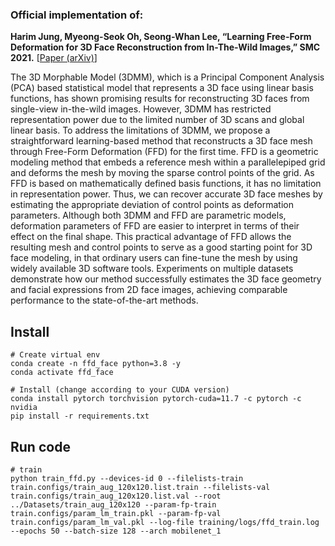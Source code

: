 ### Official implementation of:

**Harim Jung, Myeong-Seok Oh, Seong-Whan Lee, “Learning Free-Form Deformation for 3D Face Reconstruction from In-The-Wild Images,” SMC 2021.** [[Paper (arXiv)](https://arxiv.org/pdf/2206.08509)]

The 3D Morphable Model (3DMM), which is a Principal Component Analysis (PCA) based statistical model that represents a 3D face using linear basis functions, has shown promising results for reconstructing 3D faces from single-view in-the-wild images. However, 3DMM has restricted representation power due to the limited number of 3D scans and global linear basis. To address the limitations of 3DMM, we propose a straightforward learning-based method that reconstructs a 3D face mesh through Free-Form Deformation (FFD) for the first time. FFD is a geometric modeling method that embeds a reference mesh within a parallelepiped grid and deforms the mesh by moving the sparse control points of the grid. As FFD is based on mathematically defined basis functions, it has no limitation in representation power. Thus, we can recover accurate 3D face meshes by estimating the appropriate deviation of control points as deformation parameters. Although both 3DMM and FFD are parametric models, deformation parameters of FFD are easier to interpret in terms of their effect on the final shape. This practical advantage of FFD allows the resulting mesh and control points to serve as a good starting point for 3D face modeling, in that ordinary users can fine-tune the mesh by using widely available 3D software tools. Experiments on multiple datasets demonstrate how our method successfully estimates the 3D face geometry and facial expressions from 2D face images, achieving comparable performance to the state-of-the-art methods.

## Install
```
# Create virtual env
conda create -n ffd_face python=3.8 -y
conda activate ffd_face

# Install (change according to your CUDA version)
conda install pytorch torchvision pytorch-cuda=11.7 -c pytorch -c nvidia
pip install -r requirements.txt
```

## Run code
```
# train
python train_ffd.py --devices-id 0 --filelists-train train.configs/train_aug_120x120.list.train --filelists-val train.configs/train_aug_120x120.list.val --root ../Datasets/train_aug_120x120 --param-fp-train train.configs/param_lm_train.pkl --param-fp-val train.configs/param_lm_val.pkl --log-file training/logs/ffd_train.log --epochs 50 --batch-size 128 --arch mobilenet_1
```
